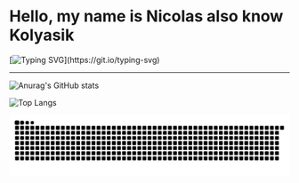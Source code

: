 # Hello, my name is Nicolas also know Kolyasik
[![Typing SVG](https://readme-typing-svg.demolab.com?font=Fira+Code&size=16&duration=1000&pause=1000&color=21F700&multiline=true&width=800&height=67&lines=-+I+am+currently+improving+my+programming+skills.;-+I+only+know+how+to+use+the+Linux+terminal+and+Shell+scripting.;-+My+current+goal+is+to+pursue+a+career+in+software+development.)](https://git.io/typing-svg)

---

<!--
<a href="https://github.com/anuraghazra/github-readme-stats">
  <img height=200 align="center" src="https://github-readme-stats.vercel.app/api?username=kolyasik-inc&theme=dark" />
</a>
<a href="https://github.com/anuraghazra/convoychat">
  <img height=200 align="center" src="https://github-readme-stats.vercel.app/api/top-langs?username=kolyasik-inc&layout=compact&langs_count=8&card_width=320&theme=dark" />
</a>
-->

![Anurag's GitHub stats](https://github-readme-stats.vercel.app/api?username=kolyasik-inc&show_icons=true&theme=transparent)

![Top Langs](https://github-readme-stats.vercel.app/api/top-langs/?username=kolyasik-inc&layout=compact&theme=transparent)

<picture>
  <source
    media="(prefers-color-scheme: dark)"
    srcset="https://raw.githubusercontent.com/kolyasik-inc/kolyasik-inc/output/github-contribution-grid-snake-dark.svg"
  />
  <source
    media="(prefers-color-scheme: light)"
    srcset="https://raw.githubusercontent.com/kolyasik-inc/kolyasik-inc/output/github-contribution-grid-snake.svg"
  />
  <img
    alt="github contribution grid snake animation"
    src="https://raw.githubusercontent.com/kolyasik-inc/kolyasik-inc/output/github-contribution-grid-snake.svg"
  />
</picture>
